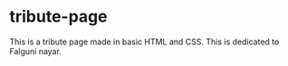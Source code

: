 # tribute-page
This is a tribute page made in basic HTML and CSS.
This is dedicated to Falguni nayar.
